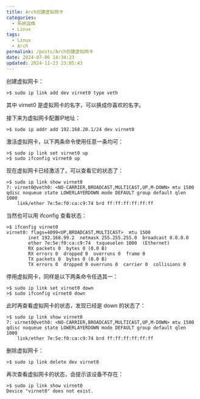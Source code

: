 ```yaml
---
title: Arch创建虚拟网卡
categories:
  - 系统运维
  - Linux
tags:
  - Linux
  - Arch
permalink: /posts/Arch创建虚拟网卡
date: 2024-07-06 14:34:23
updated: 2024-11-23 23:05:43
---
```

创建虚拟网卡：

```
>$ sudo ip link add dev virnet0 type veth
```

其中 virnet0 是虚拟网卡的名字，可以换成你喜欢的名字。

接下来为虚拟网卡配置IP地址：

```
>$ sudo ip addr add 192.168.20.1/24 dev virnet0
```

激活虚拟网卡，以下两条命令使用任意一条均可：

```
>$ sudo ip link set virnet0 up
>$ sudo ifconfig virnet0 up
```

现在虚拟网卡已经激活了，可以查看它的状态了：

```
>$ sudo ip link show virnet0
7: virnet0@veth0: <NO-CARRIER,BROADCAST,MULTICAST,UP,M-DOWN> mtu 1500 qdisc noqueue state LOWERLAYERDOWN mode DEFAULT group default qlen 1000
    link/ether 7e:5e:f0:ca:c9:74 brd ff:ff:ff:ff:ff:ff
```



当然也可以用 ifconfig 查看状态：

```
>$ ifconfig virnet0
virnet0: flags=4099<UP,BROADCAST,MULTICAST>  mtu 1500
        inet 192.168.99.2  netmask 255.255.255.0  broadcast 0.0.0.0
        ether 7e:5e:f0:ca:c9:74  txqueuelen 1000  (Ethernet)
        RX packets 0  bytes 0 (0.0 B)
        RX errors 0  dropped 0  overruns 0  frame 0
        TX packets 0  bytes 0 (0.0 B)
        TX errors 0  dropped 0 overruns 0  carrier 0  collisions 0
```



停用虚拟网卡，同样是以下两条命令任选其一：

```
>$ sudo ip link set virnet0 down
>$ sudo ifconfig virnet0 down
```

此时再查看虚拟网卡的状态，发现已经是 down 的状态了：

```
>$ sudo ip link show virnet0
7: virnet0@veth0: <NO-CARRIER,BROADCAST,MULTICAST,UP,M-DOWN> mtu 1500 qdisc noqueue state LOWERLAYERDOWN mode DEFAULT group default qlen 1000
    link/ether 7e:5e:f0:ca:c9:74 brd ff:ff:ff:ff:ff:ff
```

 

删除虚拟网卡：

```
>$ sudo ip link delete dev virnet0
```

再次查看虚拟网卡的状态，会提示该设备不存在：

```
>$ sudo ip link show virnet0
Device "virnet0" does not exist.
```



